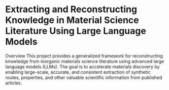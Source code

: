 # Extracting and Reconstructing Knowledge in Material Science Literature Using Large Language Models
Overview
This project provides a generalized framework for reconstructing knowledge from inorganic materials science literature using advanced large language models (LLMs). The goal is to accelerate materials discovery by enabling large-scale, accurate, and consistent extraction of synthetic routes, properties, and other valuable scientific information from published articles.
